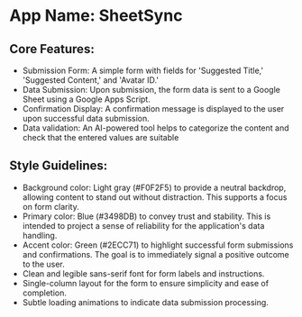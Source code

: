 # **App Name**: SheetSync

## Core Features:

- Submission Form: A simple form with fields for 'Suggested Title,' 'Suggested Content,' and 'Avatar ID.'
- Data Submission: Upon submission, the form data is sent to a Google Sheet using a Google Apps Script.
- Confirmation Display: A confirmation message is displayed to the user upon successful data submission.
- Data validation: An AI-powered tool helps to categorize the content and check that the entered values are suitable

## Style Guidelines:

- Background color: Light gray (#F0F2F5) to provide a neutral backdrop, allowing content to stand out without distraction. This supports a focus on form clarity.
- Primary color: Blue (#3498DB) to convey trust and stability.  This is intended to project a sense of reliability for the application's data handling.
- Accent color: Green (#2ECC71) to highlight successful form submissions and confirmations. The goal is to immediately signal a positive outcome to the user.
- Clean and legible sans-serif font for form labels and instructions.
- Single-column layout for the form to ensure simplicity and ease of completion.
- Subtle loading animations to indicate data submission processing.